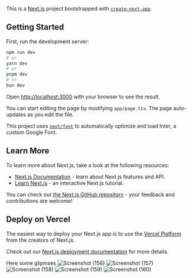 This is a [Next.js](https://nextjs.org/) project bootstrapped with [`create-next-app`](https://github.com/vercel/next.js/tree/canary/packages/create-next-app).

## Getting Started

First, run the development server:

```bash
npm run dev
# or
yarn dev
# or
pnpm dev
# or
bun dev
```

Open [http://localhost:3000](http://localhost:3000) with your browser to see the result.

You can start editing the page by modifying `app/page.tsx`. The page auto-updates as you edit the file.

This project uses [`next/font`](https://nextjs.org/docs/basic-features/font-optimization) to automatically optimize and load Inter, a custom Google Font.

## Learn More

To learn more about Next.js, take a look at the following resources:

- [Next.js Documentation](https://nextjs.org/docs) - learn about Next.js features and API.
- [Learn Next.js](https://nextjs.org/learn) - an interactive Next.js tutorial.

You can check out [the Next.js GitHub repository](https://github.com/vercel/next.js/) - your feedback and contributions are welcome!

## Deploy on Vercel

The easiest way to deploy your Next.js app is to use the [Vercel Platform](https://vercel.com/new?utm_medium=default-template&filter=next.js&utm_source=create-next-app&utm_campaign=create-next-app-readme) from the creators of Next.js.

Check out our [Next.js deployment documentation](https://nextjs.org/docs/deployment) for more details.

Here some glipmses
![Screenshot (156)](https://github.com/rBhagat4196/notion-clone/assets/111336352/8c9bcef8-ea83-40eb-bc46-fc0a4aeac711)
![Screenshot (157)](https://github.com/rBhagat4196/notion-clone/assets/111336352/95b9e4a0-fb44-493b-b1cf-061abfd44147)
![Screenshot (158)](https://github.com/rBhagat4196/notion-clone/assets/111336352/ee9e735e-f69a-4120-8e15-f523b6f2f570)
![Screenshot (159)](https://github.com/rBhagat4196/notion-clone/assets/111336352/2041eec6-3c9d-446d-8a91-9417c43029cd)
![Screenshot (160)](https://github.com/rBhagat4196/notion-clone/assets/111336352/09808c9b-ca1b-48d1-9424-eccf523edab1)

